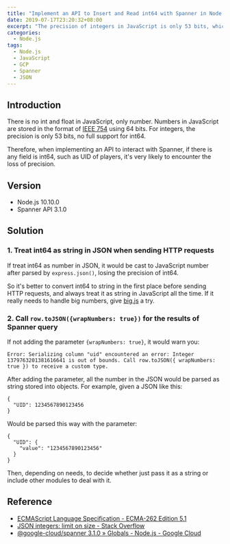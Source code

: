 ```yaml
---
title: "Implement an API to Insert and Read int64 with Spanner in Node.js"
date: 2019-07-17T23:20:32+08:00
excerpt: "The precision of integers in JavaScript is only 53 bits, which can't support int64; therefore, when implementing an API to interact with Spanner, if there is any field is int64, such as UID of players, it's very likely to encounter the loss of precision."
categories:
  - Node.js
tags:
  - Node.js
  - JavaScript
  - GCP
  - Spanner
  - JSON
---
```


## Introduction

There is no int and float in JavaScript, only number. Numbers in JavaScript are stored in the format of [IEEE 754](https://www.ecma-international.org/ecma-262/5.1/#sec-8.5) using 64 bits. For integers, the precision is only 53 bits, no full support for int64.

Therefore, when implementing an API to interact with Spanner, if there is any field is int64, such as UID of players, it's very likely to encounter the loss of precision.

## Version

- Node.js 10.10.0
- Spanner API 3.1.0

## Solution

### 1. Treat int64 as string in JSON when sending HTTP requests

If treat int64 as number in JSON, it would be cast to JavaScript number after parsed by `express.json()`, losing the precision of int64.

So it's better to convert int64 to string in the first place before sending HTTP requests, and always treat it as string in JavaScript all the time. If it really needs to handle big numbers, give [big.js](https://github.com/MikeMcl/big.js/) a try.

### 2. Call `row.toJSON({wrapNumbers: true})` for the results of Spanner query

If not adding the parameter `{wrapNumbers: true}`, it would warn you:

```
Error: Serializing column "uid" encountered an error: Integer 1379763201381616641 is out of bounds. Call row.toJSON({ wrapNumbers: true }) to receive a custom type.
```

After adding the parameter, all the number in the JSON would be parsed as string stored into objects. For example, given a JSON like this:

```
{
  "UID": 1234567890123456
}
```

Would be parsed this way with the parameter:

```
{
  "UID": {
    "value": "1234567890123456"
  } 
}
```

Then, depending on needs, to decide whether just pass it as a string or include other modules to deal with it.

## Reference

- [ECMAScript Language Specification - ECMA-262 Edition 5.1](https://www.ecma-international.org/ecma-262/5.1/#sec-8.5)
- [JSON integers: limit on size - Stack Overflow](https://stackoverflow.com/questions/13502398/json-integers-limit-on-size)
- [@google-cloud/spanner 3.1.0 » Globals - Node.js - Google Cloud](https://cloud.google.com/nodejs/docs/reference/spanner/3.1.x/global#TransactionReadResponse)